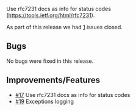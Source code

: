 Use rfc7231 docs as info for status codes (https://tools.ietf.org/html/rfc7231).

As part of this release we had [1](https://github.com/ofpinewood/http-exceptions/milestone/4?closed=1) issues closed.

## Bugs
No bugs were fixed in this release.

## Improvements/Features
* [#17](https://github.com/ofpinewood/http-exceptions/issues/17) Use rfc7231 docs as info for status codes 
* [#19](https://github.com/ofpinewood/http-exceptions/issues/19) Exceptions logging